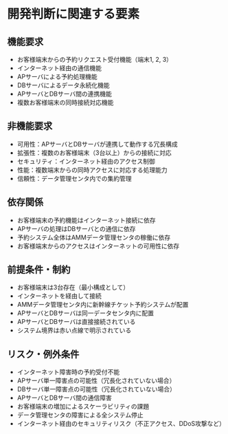 # 開発判断に関連する要素

## 機能要求
- お客様端末からの予約リクエスト受付機能（端末1, 2, 3）
- インターネット経由の通信機能
- APサーバによる予約処理機能
- DBサーバによるデータ永続化機能
- APサーバとDBサーバ間の連携機能
- 複数お客様端末の同時接続対応機能

## 非機能要求
- 可用性：APサーバとDBサーバが連携して動作する冗長構成
- 拡張性：複数のお客様端末（3台以上）からの接続に対応
- セキュリティ：インターネット経由のアクセス制御
- 性能：複数端末からの同時アクセスに対応する処理能力
- 信頼性：データ管理センタ内での集約管理

## 依存関係
- お客様端末の予約機能はインターネット接続に依存
- APサーバの処理はDBサーバとの通信に依存
- 予約システム全体はAMMデータ管理センタの稼働に依存
- お客様端末からのアクセスはインターネットの可用性に依存

## 前提条件・制約
- お客様端末は3台存在（最小構成として）
- インターネットを経由して接続
- AMMデータ管理センタ内に新幹線チケット予約システムが配置
- APサーバとDBサーバは同一データセンタ内に配置
- APサーバとDBサーバは直接接続されている
- システム境界は赤い点線で明示されている

## リスク・例外条件
- インターネット障害時の予約受付不能
- APサーバ単一障害点の可能性（冗長化されていない場合）
- DBサーバ単一障害点の可能性（冗長化されていない場合）
- APサーバとDBサーバ間の通信障害
- お客様端末の増加によるスケーラビリティの課題
- データ管理センタの障害による全システム停止
- インターネット経由のセキュリティリスク（不正アクセス、DDoS攻撃など）
